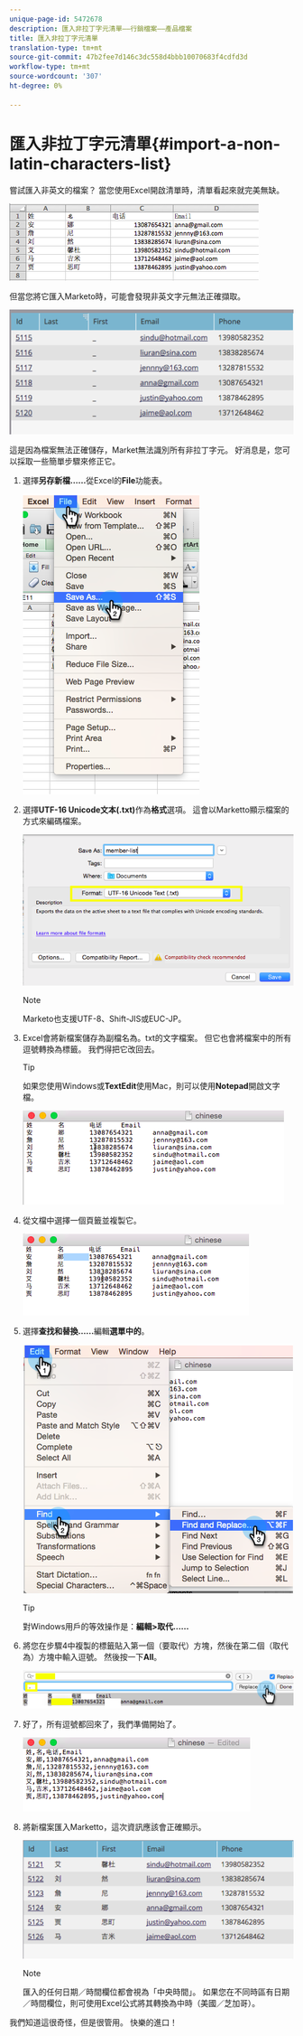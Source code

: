 ```yaml
---
unique-page-id: 5472678
description: 匯入非拉丁字元清單——行銷檔案——產品檔案
title: 匯入非拉丁字元清單
translation-type: tm+mt
source-git-commit: 47b2fee7d146c3dc558d4bbb10070683f4cdfd3d
workflow-type: tm+mt
source-wordcount: '307'
ht-degree: 0%

---
```



# 匯入非拉丁字元清單{#import-a-non-latin-characters-list}

嘗試匯入非英文的檔案？ 當您使用Excel開啟清單時，清單看起來就完美無缺。

![](assets/image2015-2-10-9-3a34-3a57.png)

但當您將它匯入Marketo時，可能會發現非英文字元無法正確擷取。

![](assets/image2015-2-10-9-3a35-3a49.png)

這是因為檔案無法正確儲存，Market無法識別所有非拉丁字元。 好消息是，您可以採取一些簡單步驟來修正它。

1. 選擇&#x200B;**另存新檔……**&#x200B;從Excel的&#x200B;**File**&#x200B;功能表。

   ![](assets/image2015-2-10-9-3a46-3a44.png)

1. 選擇&#x200B;**UTF-16 Unicode文本(.txt)**&#x200B;作為&#x200B;**格式**&#x200B;選項。 這會以Marketto顯示檔案的方式來編碼檔案。

   ![](assets/image2015-2-10-9-3a48-3a7.png)

   >[!NOTE]
   >
   >Marketo也支援UTF-8、Shift-JIS或EUC-JP。

1. Excel會將新檔案儲存為副檔名為。txt的文字檔案。 但它也會將檔案中的所有逗號轉換為標籤。 我們得把它改回去。

   >[!TIP]
   >
   >如果您使用Windows或&#x200B;**TextEdit**&#x200B;使用Mac，則可以使用&#x200B;**Notepad**&#x200B;開啟文字檔。

   ![](assets/image2015-2-10-9-3a51-3a41.png)

1. 從文檔中選擇一個頁籤並複製它。

   ![](assets/image2015-2-10-9-3a55-3a53.png)

1. 選擇&#x200B;**查找和替換……**&#x200B;編輯&#x200B;**選單中的**。

   ![](assets/image2015-2-10-9-3a59-3a8.png)

   >[!TIP]
   >
   >對Windows用戶的等效操作是：**編輯>取代……**

1. 將您在步驟4中複製的標籤貼入第一個（要取代）方塊，然後在第二個（取代為）方塊中輸入逗號。 然後按一下&#x200B;**All**。

   ![](assets/image2015-2-10-10-3a8-3a53.png)

1. 好了，所有逗號都回來了，我們準備開始了。

   ![](assets/image2015-2-10-10-3a14-3a45.png)

1. 將新檔案匯入Marketto，這次資訊應該會正確顯示。

   ![](assets/image2015-2-10-10-3a16-3a9.png)

   >[!NOTE]
   >
   >匯入的任何日期／時間欄位都會視為「中央時間」。 如果您在不同時區有日期／時間欄位，則可使用Excel公式將其轉換為中時（美國／芝加哥）。

我們知道這很奇怪，但是很管用。 快樂的進口！